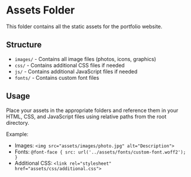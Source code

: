 # Assets Folder

This folder contains all the static assets for the portfolio website.

## Structure

- `images/` - Contains all image files (photos, icons, graphics)
- `css/` - Contains additional CSS files if needed
- `js/` - Contains additional JavaScript files if needed  
- `fonts/` - Contains custom font files

## Usage

Place your assets in the appropriate folders and reference them in your HTML, CSS, and JavaScript files using relative paths from the root directory.

Example:
- Images: `<img src="assets/images/photo.jpg" alt="Description">`
- Fonts: `@font-face { src: url('../assets/fonts/custom-font.woff2'); }`
- Additional CSS: `<link rel="stylesheet" href="assets/css/additional.css">`